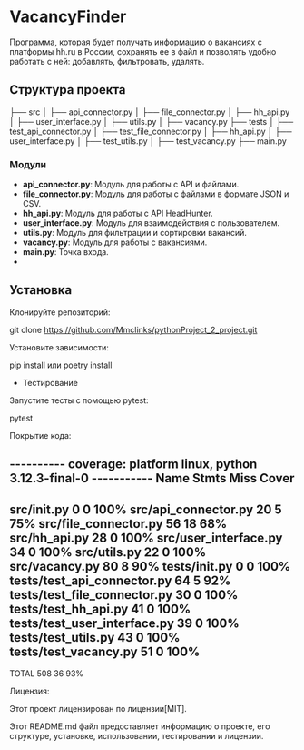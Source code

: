 # VacancyFinder

Программа, которая будет получать информацию о вакансиях с платформы hh.ru в России, сохранять ее в файл и
позволять удобно работать с ней: добавлять, фильтровать, удалять.

## Структура проекта

├── src
│ ├── api_connector.py
│ ├── file_connector.py
│ ├── hh_api.py
│ ├── user_interface.py
│ ├── utils.py
│ ├── vacancy.py
├── tests
│ ├── test_api_connector.py
│ ├── test_file_connector.py
│ ├── hh_api.py
│ ├── user_interface.py
│ ├── test_utils.py
│ ├── test_vacancy.py
├── main.py

### Модули

- **api_connector.py**: Модуль для работы с API и файлами.
- **file_connector.py**: Модуль для работы с файлами в формате JSON и CSV.
- **hh_api.py**: Модуль для работы с API HeadHunter.
- **user_interface.py**: Модуль для взаимодействия с пользователем.
- **utils.py**: Модуль для фильтрации и сортировки вакансий.
- **vacancy.py**: Модуль для работы с вакансиями.
- **main.py**: Точка входа.
- 
## Установка

Клонируйте репозиторий:

git clone https://github.com/Mmclinks/pythonProject_2_project.git

   
Установите зависимости:

pip install
или
poetry install


- Тестирование

Запустите тесты с помощью pytest:

pytest

Покрытие кода:


---------- coverage: platform linux, python 3.12.3-final-0 -----------
Name                           Stmts   Miss  Cover
--------------------------------------------------
src/__init__.py                    0      0   100%
src/api_connector.py              20      5    75%
src/file_connector.py             56     18    68%
src/hh_api.py                     28      0   100%
src/user_interface.py             34      0   100%
src/utils.py                      22      0   100%
src/vacancy.py                    80      8    90%
tests/__init__.py                  0      0   100%
tests/test_api_connector.py       64      5    92%
tests/test_file_connector.py      30      0   100%
tests/test_hh_api.py              41      0   100%
tests/test_user_interface.py      39      0   100%
tests/test_utils.py               43      0   100%
tests/test_vacancy.py             51      0   100%
--------------------------------------------------
TOTAL                            508     36    93%


Лицензия:

Этот проект лицензирован по лицензии[MIT].

Этот README.md файл предоставляет информацию о проекте, его 
структуре, установке, использовании, тестировании и лицензии.
